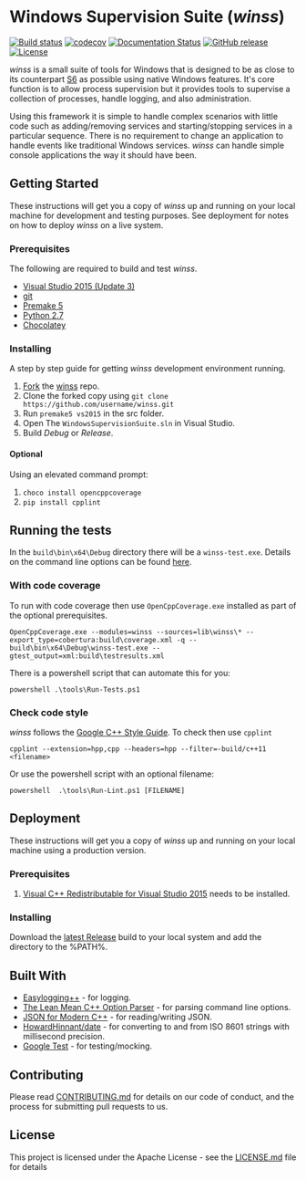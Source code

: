 # Windows Supervision Suite (*winss*)

[![Build status](https://ci.appveyor.com/api/projects/status/3f2rxoh1sqfro4gk?svg=true)](https://ci.appveyor.com/project/keithhendry/winss-f91wg)
[![codecov](https://codecov.io/gh/Morgan-Stanley/winss/branch/master/graph/badge.svg)](https://codecov.io/gh/Morgan-Stanley/winss)
[![Documentation Status](https://readthedocs.org/projects/winss/badge/?version=latest)](http://winss.readthedocs.io/en/latest/?badge=latest)
[![GitHub release](https://img.shields.io/github/release/Morgan-Stanley/winss.svg)](https://github.com/Morgan-Stanley/winss/releases/latest)
[![License](https://img.shields.io/badge/License-Apache%202.0-blue.svg)](https://opensource.org/licenses/Apache-2.0)

*winss* is a small suite of tools for Windows that is designed to be as close to
its counterpart [S6](http://skarnet.org/software/s6/) as possible using native
Windows features. It's core function is to allow process supervision but it
provides tools to supervise a collection of processes, handle logging, and
also administration.

Using this framework it is simple to handle complex scenarios with little code
such as  adding/removing services and starting/stopping services in a particular
sequence. There is no requirement to change an application to handle events
like traditional Windows services. *winss* can handle simple console applications
the way it should have been.

## Getting Started

These instructions will get you a copy of *winss* up and running on your local
machine for development and testing purposes. See deployment for notes on
how to deploy *winss* on a live system.

### Prerequisites

The following are required to build and test *winss*.

* [Visual Studio 2015 (Update 3)](https://www.visualstudio.com/downloads/)
* [git](https://git-scm.com/download/win)
* [Premake 5](https://premake.github.io/download.html)
* [Python 2.7](https://www.python.org/downloads/)
* [Chocolatey](https://chocolatey.org/install)

### Installing

A step by step guide for getting *winss* development environment running.

1. [Fork](https://help.github.com/articles/fork-a-repo/) the
   [winss](https://github.com/Morgan-Stanley/winss) repo.
2. Clone the forked copy using `git clone https://github.com/username/winss.git`
3. Run `premake5 vs2015` in the src folder.
4. Open The `WindowsSupervisionSuite.sln` in Visual Studio.
5. Build *Debug* or *Release*.

#### Optional

Using an elevated command prompt:

1. `choco install opencppcoverage`
2. `pip install cpplint`

## Running the tests

In the `build\bin\x64\Debug` directory there will be a `winss-test.exe`.
Details on the command line options can be found [here](https://github.com/google/googletest/blob/master/googletest/docs/AdvancedGuide.md#running-test-programs-advanced-options).

### With code coverage

To run with code coverage then use `OpenCppCoverage.exe` installed as part of
the optional prerequisites.

```
OpenCppCoverage.exe --modules=winss --sources=lib\winss\* --export_type=cobertura:build\coverage.xml -q -- build\bin\x64\Debug\winss-test.exe --gtest_output=xml:build\testresults.xml
```

There is a powershell script that can automate this for you:

```
powershell .\tools\Run-Tests.ps1
```

### Check code style

*winss* follows the [Google C++ Style Guide](https://google.github.io/styleguide/cppguide.html).
To check then use `cpplint`

```
cpplint --extension=hpp,cpp --headers=hpp --filter=-build/c++11 <filename>
```

Or use the powershell script with an optional filename:

```
powershell  .\tools\Run-Lint.ps1 [FILENAME]
```

## Deployment

These instructions will get you a copy of *winss* up and running on your local
machine using a production version.

### Prerequisites

1. [Visual C++ Redistributable for Visual Studio 2015](https://www.microsoft.com/en-us/download/details.aspx?id=48145)
   needs to be installed.

### Installing

Download the [latest Release](https://github.com/Morgan-Stanley/winss/releases/latest)
build to your local system and add the directory to the %PATH%.

## Built With

* [Easylogging++](https://github.com/easylogging/easyloggingpp) - for logging.
* [The Lean Mean C++ Option Parser](http://optionparser.sourceforge.net/) -
  for parsing command line options.
* [JSON for Modern C++](https://github.com/nlohmann/json) - for reading/writing
  JSON.
* [HowardHinnant/date](https://github.com/HowardHinnant/date) - for
  converting to and from ISO 8601 strings with millisecond precision.
* [Google Test](https://github.com/google/googletest) - for testing/mocking.

## Contributing

Please read [CONTRIBUTING.md](CONTRIBUTING.md) for details on our code of
conduct, and the process for submitting pull requests to us.

## License

This project is licensed under the Apache License - see the
[LICENSE.md](LICENSE.md) file for details
